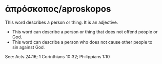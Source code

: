 # ἀπρόσκοπος/aproskopos
This word describes a person or thing. It is an adjective.
* This word can describe a person or thing that does not offend people or God.
* This word can describe a person who does not cause other people to sin against God.

See: Acts 24:16; 1 Corinthians 10:32; Philippians 1:10
